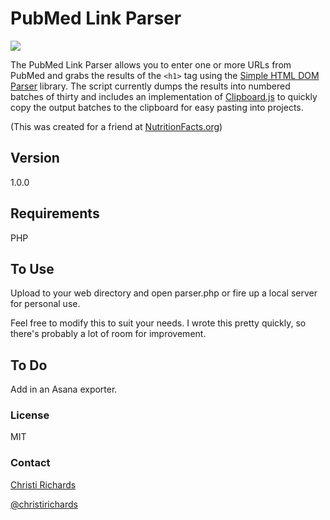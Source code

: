 # PubMed Link Parser

![](dist/img/link-parser.png)

The PubMed Link Parser allows you to enter one or more URLs from PubMed and grabs the results of the `<h1>` tag using the [Simple HTML DOM Parser](http://simplehtmldom.sourceforge.net/) library. The script currently dumps the results into numbered batches of thirty and includes an implementation of [Clipboard.js](https://clipboardjs.com/) to quickly copy the output batches to the clipboard for easy pasting into projects.

(This was created for a friend at [NutritionFacts.org](http://nutritionfacts.org))

## Version

1.0.0

## Requirements

PHP

## To Use

Upload to your web directory and open parser.php or fire up a local server for personal use.

Feel free to modify this to suit your needs. I wrote this pretty quickly, so there's probably a lot of room for improvement.

## To Do

Add in an Asana exporter.

### License

MIT

### Contact

[Christi Richards](https://christirichards.com)

[@christirichards](http://twitter.com/christirichards)

